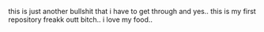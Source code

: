 this is just another bullshit that i have to get through
and yes.. this is my first repository
freakk outt bitch..
i love my food..

